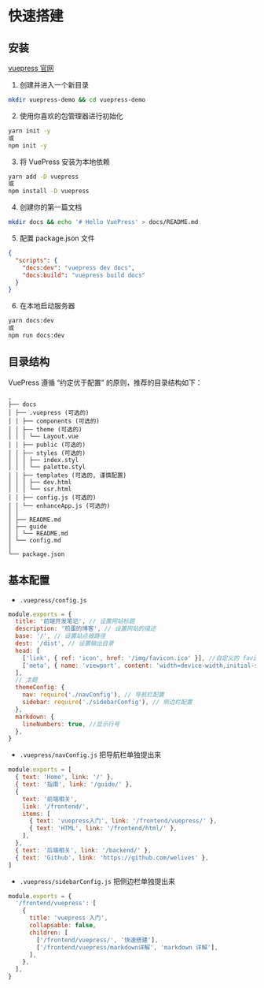 # 快速搭建

## 安装

[vuepress 官网](https://v1.vuepress.vuejs.org/zh/)

1. 创建并进入一个新目录

```sh
mkdir vuepress-demo && cd vuepress-demo
```

2. 使用你喜欢的包管理器进行初始化

```sh
yarn init -y
或
npm init -y
```

3. 将 VuePress 安装为本地依赖

```sh
yarn add -D vuepress
或
npm install -D vuepress
```

4. 创建你的第一篇文档

```sh
mkdir docs && echo '# Hello VuePress' > docs/README.md
```

5. 配置 package.json 文件

```json
{
  "scripts": {
    "docs:dev": "vuepress dev docs",
    "docs:build": "vuepress build docs"
  }
}
```

6. 在本地启动服务器

```sh
yarn docs:dev
或
npm run docs:dev
```

## 目录结构

VuePress 遵循 “约定优于配置” 的原则，推荐的目录结构如下：

```
.
├── docs
│ ├── .vuepress (可选的)
│ │ ├── components (可选的)
│ │ ├── theme (可选的)
│ │ │ └── Layout.vue
│ │ ├── public (可选的)
│ │ ├── styles (可选的)
│ │ │ ├── index.styl
│ │ │ └── palette.styl
│ │ ├── templates (可选的, 谨慎配置)
│ │ │ ├── dev.html
│ │ │ └── ssr.html
│ │ ├── config.js (可选的)
│ │ └── enhanceApp.js (可选的)
│ │
│ ├── README.md
│ ├── guide
│ │ └── README.md
│ └── config.md
│
└── package.json
```

## 基本配置

- `.vuepress/config.js`

```js
module.exports = {
  title: '前端开发笔记', // 设置网站标题
  description: '煎蛋的博客', // 设置网站的描述
  base: '/', // 设置站点根路径
  dest: '/dist', // 设置输出目录
  head: [
    ['link', { ref: 'icon', href: '/img/favicon.ico' }], //自定义的 favicon
    ['meta', { name: 'viewport', content: 'width=device-width,initial-scale=1,user-scalable=no' }], //移动端优化
  ],
  // 主题
  themeConfig: {
    nav: require('./navConfig'), // 导航栏配置
    sidebar: require('./sidebarConfig'), // 侧边栏配置
  },
  markdown: {
    lineNumbers: true, //显示行号
  },
}
```

- `.vuepress/navConfig.js` 把导航栏单独提出来

```js
module.exports = [
  { text: 'Home', link: '/' },
  { text: '指南', link: '/guide/' },
  {
    text: '前端相关',
    link: '/frontend/',
    items: [
      { text: 'vuepress入门', link: '/frontend/vuepress/' },
      { text: 'HTML', link: '/frontend/html/' },
    ],
  },
  { text: '后端相关', link: '/backend/' },
  { text: 'Github', link: 'https://github.com/welives' },
]
```

- `.vuepress/sidebarConfig.js` 把侧边栏单独提出来

```js
module.exports = {
  '/frontend/vuepress': [
    {
      title: 'vuepress 入门',
      collapsable: false,
      children: [
        ['/frontend/vuepress/', '快速搭建'],
        ['/frontend/vuepress/markdown详解', 'markdown 详解'],
      ],
    },
  ],
}
```
